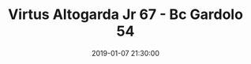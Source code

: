 ---
title: Virtus Altogarda Jr 67 - Bc Gardolo 54
date: 2019-01-07 21:30:00
squadra-a: Virtus Altogarda Jr
punteggio-a: 54
squadra-b: Bc Gardolo
punteggio-b: 67
partite/squadra: promozione-18-19
luogo: Pal. 'E. Impera'
categoria: promozione
---